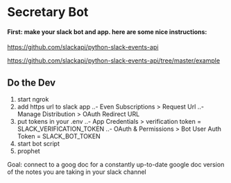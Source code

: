 # Secretary Bot 

#### First: make your slack bot and app. here are some nice instructions:
<https://github.com/slackapi/python-slack-events-api>

<https://github.com/slackapi/python-slack-events-api/tree/master/example>

## Do the Dev
1. start ngrok
2. add https url to slack app
..- Even Subscriptions > Request Url
..- Manage Distribution > OAuth Redirect URL
3. put tokens in your .env
..- App Credentials > verification token = SLACK_VERIFICATION_TOKEN
..- OAuth & Permissions > Bot User Auth Token = SLACK_BOT_TOKEN
4. start bot script
5. prophet

Goal: connect to a goog doc for a constantly up-to-date google doc version of
the notes you are taking in your slack channel
